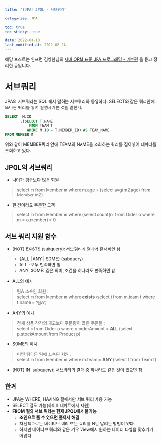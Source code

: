```yaml
---
title: "[JPA] JPQL - 서브쿼리"

categories: JPA

toc: true
toc_sticky: true

date: 2022-08-18
last_modified_at: 2022-08-18
---
```


해당 포스트는 인프런 김영한님의 [자바 ORM 표준 JPA 프로그래밍 - 기본편](https://www.inflearn.com/course/ORM-JPA-Basic/dashboard) 을 듣고 정리한 글입니다.

# 서브쿼리

JPA의 서브쿼리는 SQL 에서 말하는 서브쿼리와 동일하다. SELECT와 같은 쿼리안에 또다른 쿼리를 넣어 실행시키는 것을 말한다.

```sql
SELECT  M.ID
       ,(SELECT T.NAME
           FROM TEAM T
          WHERE M.ID = T.MEMBER_ID) AS TEAM_NAME 
FROM MEMBER M 
```

위와 같이 MEMBER쿼리 안에 TEAM의 NAME을 조회하는 쿼리를 집어넣어 데이터를 조회하고 있다.

## JPQL의 서브쿼리

- 나이가 평균보다 많은 회원

> select m from Member m where m.age > (select avg(m2.age) from Member m2)

- 한 건이라도 주문한 고객

> select m from Member m where (select count(o) from Order o where m = o.member) > 0

## 서브 쿼리 지원 함수

- [NOT] EXISTS (subquery): 서브쿼리에 결과가 존재하면 참
  - {ALL | ANY | SOME} (subquery)
  - ALL : 모두 만족하면 참
  - ANY, SOME: 같은 의미, 조건을 하나라도 만족하면 참


- ALL의 예시

> 팀A 소속인 회원 :  
> select m from Member m where **exists** (select t from m.team t where t.name = ‘팀A')

- ANY의 예시

> 전체 상품 각각의 재고보다 주문량이 많은 주문들 :  
> select o from Order o where o.orderAmount > **ALL** (select p.stockAmount from Product p)

- SOME의 예시

> 어떤 팀이든 팀에 소속된 회원 :  
> select m from Member m where m.team = **ANY** (select t from Team t)

- [NOT] IN (subquery): 서브쿼리의 결과 중 하나라도 같은 것이 있으면 참

## 한계

- JPA는 WHERE, HAVING 절에서만 서브 쿼리 사용 가능
- SELECT 절도 가능(하이버네이트에서 지원)
- **FROM 절의 서브 쿼리는 현재 JPQL에서 불가능**
  - **조인으로 풀 수 있으면 풀어서 해결**
  - 차선책으로는 네이티브 쿼리 또는 쿼리를 N번 날리는 방법이 있다.
  - 하지만 네이티브 쿼리와 같은 겨우 View에서 원하는 데이터 타입을 맞추기가 어렵다.


